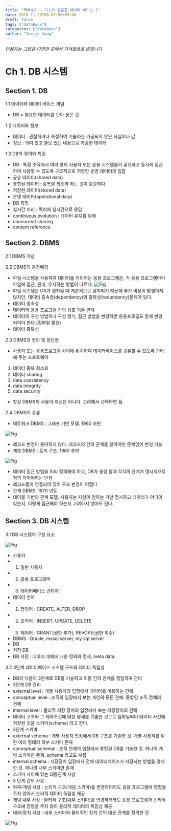 ```yaml
---
title: "책뿌수기 - 기초가 든든한 데이터 베이스 1"
date: 2018-11-26T00:07:56+09:00
draft: false
tags: ["database"]
categories: ["database"]
author: "Jaejin Jang"
---
```


*인용하는 그림은 다양한 곳에서 가져왔음을 밝힙니다*

# Ch 1. DB 시스템

## Section 1. DB

1.1 데이터와 데이터 베이스 개념

* DB = 필요한 데이터를 모아 놓은 것

1.2 데이터와 정보

* 데이터 : 관찰하거나 측정하여 기술하는 가공되지 않은 사실이나 값
* 정보 : 의미 있고 쓸모 있는 내용으로 가공한 데이터

1.3 DB의 정의와 특징

* DB : 특정 조직에서 여러 명의 사용자 또는 응용 시스템들이 공유하고 동시에 접근하여 사용할 수 있도록 구조적으로 저장한 운영 데이터의 집합
 * 공유 데이터(shared data)
 * 통합된 데이터 : 중복을 최소화 하는 것이 중요하다.
 * 저장된 데이터(stored data)
 * 운영 데이터(operational data)
* DB 특징
 * 실시간 처리 : 쿼리에 실시간으로 응답
 * continuous evolution : 데이터 유지를 위해
 * concurrent sharing
 * content reference

## Section 2. DBMS

2.1 DBMS 개념

2.2 DBMS의 등장배경

* 파일 시스템을 사용하여 데이터를 처리하는 응용 프로그램은, 각 응용 프로그램마다 파일에 접근, 관리, 유지하는 방법이 다르다.
![Fig](/db9_1.jpg "db9_1.jpg")
* 파일 시스템은 OS가 설치될 때 게본적으로 설치되기 때문에 추가 비용이 발생하지 않지만, 데이터 종속정(dependency)와 중복성(redundency)문제가 있다.
* 데이터 종속성
 * 데이터와 응용 프로그램 간의 상호 의존 관계
 * 데이터의 구성 방법이나 구성 형식, 접근 방법을 변경하면 응용프로긂도 함께 변경되어야 한다.(컴파일 필요)
* 데이터 중복성

2.3 DBMS의 정의 및 장단점

* 사용자 또는 응용프로그램 사이에 위치하여 데이터베이스를 공유할 수 있도록 관리해 주는 소프트웨어
 1. 데이터 중복 최소화
 2. 데이터 sharing
 3. data consistency
 4. data integrity
 5. data security
* 항상 DBMS의 사용이 최선은 아니다. 고려해서 선택하면 됨.

2.4 DBMS의 종류

* 네트워크 DBMS : 그래프 기반 모델. 1960 초반

![Fig](/db9_2.jpg "db9_2.jpg")

 * 레코드 변경이 용이하지 않다. 레코드의 간의 관계를 알아야만 문제없이 변경 가능.
* 계층 DBMS : 트리 구조. 1960 후반

![Fig](/db9_3.jpg "db9_3.jpg")

 * 데이터 접근 방법을 미리 정희해야 하고, DB가 생성 될때 각각의 관계가 명시적으로 정의 되어야하는 단점
 * 레코드들이 연결되어 있어 구조 변경이 어렵다
* 관계 DBMS. 1970 년도
 * 테이블 기반의 관계 모델. 사용자는 자신이 원하는 거만 명시하고 데이터가 어디이 있는지, 어떻게 접근해야 하는지 고려하지 않아도 된다.

## Section 3. DB 시스템

3.1 DB 시스템의 구성 요소

![Fig](/db9_4.jpg "db9_4.jpg")

* 사용자
 * 1. 일반 사용자
 * 2. 응용 프로그래머
 * 3. 데이터베이스 관리자
* 데이터 언어
 * 1. 정의어 : CREATE, ALTER, DROP
 * 2. 조작어 : INSERT, UPDATE, DELETE
 * 3. 제어어 : GRANT(권한 추가), REVOKE(권한 회수)
* DBMS : Oracle, mssql server, my sql server
* DB
 * 저장 DB
 * DB 저장 : 데이터 개체에 대한 정의와 명세, meta data

3.2 3단계 데이터베이스 시스템 구조와 데이터 독립성

* DB의 다음의 3단계로 DB를 기술하고 이들 간의 관계를 정립하여 관리
* 3단계 DB 관리
 * external level : 개별 사용자의 입장에서 데이터를 이용하는 견해
 * conceptual level : 조직의 입장에서 보는 개인의 모든 견해. 종합된 조직 전체의 견해
 * internal level : 물리적 저장 장치의 입장에서 보는 저장장치의 견해
* 데이터 구조와 그 제약조건에 대한 명세를 기술한 것으로 컴파일되어 데이터 사전에 저장된 것을 스키마(schema) 라고 한다.
* 3단계 스키마
 * external schema : 개별 사용자 입장에서 DB 구조를 기술한 것. 개별 사용자를 위한 여러 형태의 외부 스키마 존재
 * conceptual schemal : 조직 전체의 입장에서 통합된 DB를 기술한 것. 하나의 개념 스키마만 존재. schema 라고도 부름
 * internal schema : 저장장치 입장에서 전체 데이터베이스가 저장되는 방법을 명세한 것. 하나의 내부 스키마만 존재
* 스키마 사이에 있는 대등관계 사상
* 3 단계 간의 사상
 * 외부/개념 사상 : 논리적 구조(개념 스키마)를 변경하더라도 응용 프로그램에 영향을 주지 않아서 논리적 데이터 독립성 제공
 * 개념 내부 사상 : 물리적 구조(내부 스키마)를 변경하더라도 응용 프로그램과 논리적 구조에 영향을 주지 않아 물리적 데이터의 독립성 제공
 * 내부/장치 사상 : 내부 스키마와 물리적인 장치 간의 대응 관계를 정의한 것

![Fig](/db9_5.jpg "db9_5.jpg")
